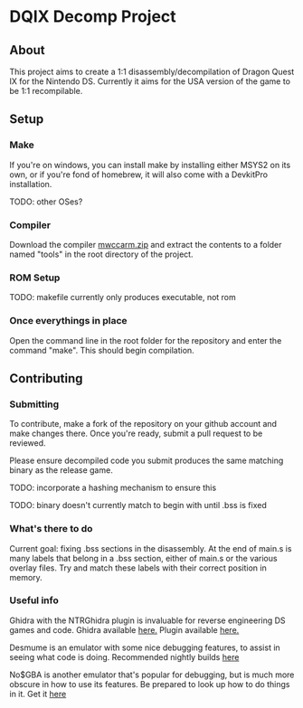 # DQIX Decomp Project
## About
This project aims to create a 1:1 disassembly/decompilation of Dragon Quest IX for the Nintendo DS. Currently it aims for the USA version of the game to be 1:1 recompilable.
## Setup
### Make
If you're on windows, you can install make by installing either MSYS2 on its own, or if you're fond of homebrew, it will also come with a DevkitPro installation.

TODO: other OSes?
### Compiler
Download the compiler [mwccarm.zip](http://decomp.aetias.com/files/mwccarm.zip) and extract the contents to a folder named "tools" in the root directory of the project.
### ROM Setup
TODO: makefile currently only produces executable, not rom
### Once everythings in place
Open the command line in the root folder for the repository and enter the command "make". This should begin compilation.
## Contributing
### Submitting
To contribute, make a fork of the repository on your github account and make changes there. Once you're ready, submit a pull request to be reviewed.

Please ensure decompiled code you submit produces the same matching binary as the release game.

TODO: incorporate a hashing mechanism to ensure this

TODO: binary doesn't currently match to begin with until .bss is fixed
### What's there to do
Current goal: fixing .bss sections in the disassembly. At the end of main.s is many labels that belong in a .bss section, either of main.s or the various overlay files. Try and match these labels with their correct position in memory.
### Useful info
Ghidra with the NTRGhidra plugin is invaluable for reverse engineering DS games and code. Ghidra available [here.](https://github.com/NationalSecurityAgency/ghidra/releases) Plugin available [here.](https://github.com/pedro-javierf/NTRGhidra/releases)

Desmume is an emulator with some nice debugging features, to assist in seeing what code is doing. Recommended nightly builds [here](https://desmume.org/download/)

No$GBA is another emulator that's popular for debugging, but is much more obscure in how to use its features. Be prepared to look up how to do things in it. Get it [here](https://problemkaputt.de/gba.htm)
